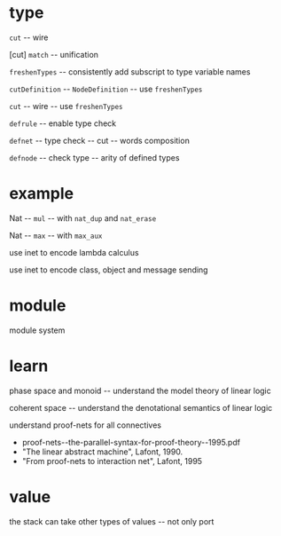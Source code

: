 # type

`cut` -- wire

[cut] `match` -- unification

`freshenTypes` -- consistently add subscript to type variable names

`cutDefinition` -- `NodeDefinition` -- use `freshenTypes`

`cut` -- wire -- use `freshenTypes`

`defrule` -- enable type check

`defnet` -- type check -- cut -- words composition

`defnode` -- check type -- arity of defined types

# example

Nat -- `mul` -- with `nat_dup` and `nat_erase`

Nat -- `max` -- with `max_aux`

use inet to encode lambda calculus

use inet to encode class, object and message sending

# module

module system

# learn

phase space and monoid -- understand the model theory of linear logic

coherent space -- understand the denotational semantics of linear logic

understand proof-nets for all connectives

- proof-nets--the-parallel-syntax-for-proof-theory--1995.pdf
- "The linear abstract machine", Lafont, 1990.
- "From proof-nets to interaction net", Lafont, 1995

# value

the stack can take other types of values -- not only port
